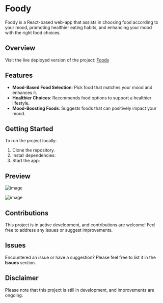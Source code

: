 # Foody

Foody is a React-based web-app that assists in choosing food according to your mood, promoting healthier eating habits, and enhancing your mood with the right food choices.

## Overview

Visit the live deployed version of the project: [Foody](https://foody-pvt.vercel.app/)

## Features

- **Mood-Based Food Selection**: Pick food that matches your mood and enhances it.
- **Healthier Choices**: Recommends food options to support a healthier lifestyle.
- **Mood-Boosting Foods**: Suggests foods that can positively impact your mood.

## Getting Started

To run the project locally:
1. Clone the repository.
2. Install dependencies:
3. Start the app:
   


## Preview

![image](https://github.com/ShreeveshKumar/foody-/assets/115733778/c1d1e5a5-51b9-499c-854d-b6335ef12b6e)



![image](https://github.com/ShreeveshKumar/foody-/assets/115733778/24a1feb3-25e7-49c9-97b8-a4852cca97d6)





## Contributions

This project is in active development, and contributions are welcome! Feel free to address any issues or suggest improvements. 

## Issues

Encountered an issue or have a suggestion? Please feel free to list it in the **Issues** section.

## Disclaimer

Please note that this project is still in development, and improvements are ongoing.

